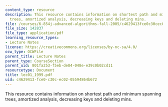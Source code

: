 ```yaml
---
content_type: resource
description: This resource contains information on shortest path and minimum spanning
  trees, amortized analysis, decreasing keys and deleting mins.
file: /courses/6-854j-advanced-algorithms-fall-2005/c4629413fce0c30cec0205594864b672_lec01_1999.pdf
file_size: 142837
file_type: application/pdf
learning_resource_types:
- Lecture Notes
license: https://creativecommons.org/licenses/by-nc-sa/4.0/
ocw_type: OCWFile
parent_title: Lecture Notes
parent_type: CourseSection
parent_uid: 801fa253-f5eb-de84-048e-e39c0b02cd11
resourcetype: Document
title: lec01_1999.pdf
uid: c4629413-fce0-c30c-ec02-05594864b672
---
```

This resource contains information on shortest path and minimum spanning trees, amortized analysis, decreasing keys and deleting mins.